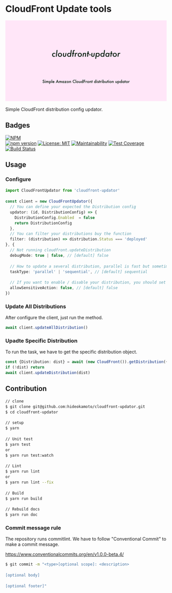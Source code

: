 # CloudFront Update tools
![image](./ogp_light.png)

Simple CloudFront distribution config updator.

## Badges

[![NPM](https://nodei.co/npm/cloudfront-updator.png?downloads=true&downloadRank=true&stars=true)](https://nodei.co/npm/cloudfront-updator/)  
[![npm version](https://badge.fury.io/js/cloudfront-updator.svg)](https://badge.fury.io/js/cloudfront-updator)
[![License: MIT](https://img.shields.io/badge/License-MIT-yellow.svg)](https://opensource.org/licenses/MIT)
[![Maintainability](https://api.codeclimate.com/v1/badges/c17851759423ce151b9e/maintainability)](https://codeclimate.com/github/hideokamoto/cloudfront-updator/maintainability)
[![Test Coverage](https://api.codeclimate.com/v1/badges/c17851759423ce151b9e/test_coverage)](https://codeclimate.com/github/hideokamoto/cloudfront-updator/test_coverage)
[![Build Status](https://travis-ci.org/hideokamoto/cloudfront-updator.svg?branch=master)](https://travis-ci.org/hideokamoto/cloudfront-updator)

## Usage

### Configure

```typescript
import CloudFrontUpdator from 'cloudfront-updator'

const client = new CloudFrontUpdator({
  // You can define your expected the Distribution config
  updator: (id, DistributionConfig) => {
    DistributionConfig.Enabled  = false
    return DistributionConfig
  },
  // You can filter your distributions buy the function
  filter: (distribution) => distribution.Status === 'deployed'
}, {
  // Not running cloudfront.updateDistribution
  debugMode: true | false, // [default] false

  // How to update a several distribution, parallel is fast but sometime the AWS API will be throttle
  taskType: 'parallel' | 'sequential', // [default] sequential

  // If you want to enable / disable your distribution, you should set true
  allowSensitiveAction: false, // [default] false
})
```

### Update All Distributions
After configure the client, just run the method.

```typescript
await client.updateAllDistribution()
```

### Upadte Specific Distribution
To run the task, we have to get the specific distribution object.

```typescript
const {Distribution: dist} = await (new CloudFront()).getDistribution({Id: 'EXXXXXX'}).promise()
if (!dist) return
await client.updateDistribution(dist)
```

## Contribution

```bash
// clone
$ git clone git@github.com:hideokamoto/cloudfront-updator.git
$ cd cloudfront-updator

// setup
$ yarn

// Unit test
$ yarn test
or
$ yarn run test:watch

// Lint
$ yarn run lint
or
$ yarn run lint --fix

// Build
$ yarn run build

// Rebuild docs
$ yarn run doc
```

### Commit message rule

The repository runs commitlint.
We have to follow "Conventional Commit" to make a commit message.

https://www.conventionalcommits.org/en/v1.0.0-beta.4/

```bash
$ git commit -m "<type>[optional scope]: <description>

[optional body]

[optional footer]"
```
